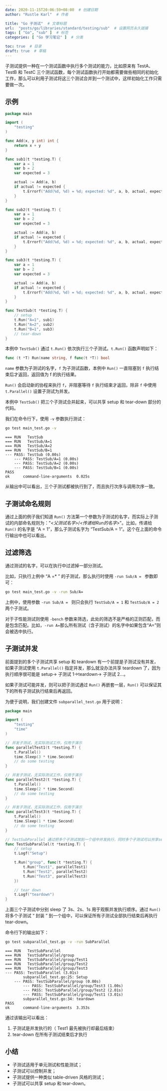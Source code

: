 ```yaml
---
date: 2020-11-15T20:06:59+08:00  # 创建日期
author: "Rustle Karl"  # 作者

title: "Go 子测试"  # 文章标题
url:  "posts/go/libraries/standard/testing/sub"  # 设置网页永久链接
tags: [ "Go", "sub" ]  # 标签
categories: [ "Go 学习笔记" ]  # 分类

toc: true  # 目录
draft: true  # 草稿
---
```


子测试提供一种在一个测试函数中执行多个测试的能力，比如原来有 TestA、TestB 和 TestC 三个测试函数，每个测试函数执行开始都需要做些相同的初始化工作，那么可以利用子测试将这三个测试合并到一个测试中，这样初始化工作只需要做一次。

## 示例

```go
package main

import (
	"testing"
)

func Add(x, y int) int {
	return x + y
}

func sub1(t *testing.T) {
	var a = 1
	var b = 2
	var expected = 3

	actual := Add(a, b)
	if actual != expected {
		t.Errorf("Add(%d, %d) = %d; expected: %d", a, b, actual, expected)
	}
}

func sub2(t *testing.T) {
	var a = 1
	var b = 2
	var expected = 3

	actual := Add(a, b)
	if actual != expected {
		t.Errorf("Add(%d, %d) = %d; expected: %d", a, b, actual, expected)
	}
}

func sub3(t *testing.T) {
	var a = 1
	var b = 2
	var expected = 3

	actual := Add(a, b)
	if actual != expected {
		t.Errorf("Add(%d, %d) = %d; expected: %d", a, b, actual, expected)
	}
}

func TestSub(t *testing.T) {
    // setup
	t.Run("A=1", sub1)
	t.Run("A=2", sub2)
	t.Run("B=1", sub3)
    // tear-down
}
```

本例中 `TestSub()` 通过 `t.Run()` 依次执行三个子测试。`t.Run()` 函数声明如下：

```go
func (t *T) Run(name string, f func(t *T)) bool
```

`name` 参数为子测试的名字，`f` 为子测试函数，本例中 `Run()` 一直阻塞到 `f` 执行结束后才返回，返回值为 f 的执行结果。

`Run()` 会启动新的协程来执行 `f`，并阻塞等待 `f` 执行结束才返回，除非 `f` 中使用 `t.Parallel()` 设置子测试为并发。

本例中 `TestSub()` 把三个子测试合并起来，可以共享 setup 和 tear-down 部分的代码。

我们在命令行下，使用 `-v` 参数执行测试：

```bash
go test main_test.go -v
```

```
=== RUN   TestSub
=== RUN   TestSub/A=1
=== RUN   TestSub/A=2
=== RUN   TestSub/B=1
--- PASS: TestSub (0.00s)        
    --- PASS: TestSub/A=1 (0.00s)
    --- PASS: TestSub/A=2 (0.00s)
    --- PASS: TestSub/B=1 (0.00s)
PASS
ok      command-line-arguments  0.025s
```

从输出中可以看出，三个子测试都被执行到了，而且执行次序与调用次序一致。

## 子测试命名规则

通过上面的例子我们知道 `Run()` 方法第一个参数为子测试的名字，而实际上子测试的内部命名规则为："*<父测试名字>*/*<传递给Run的名字>*"。比如，传递给 `Run()` 的名字是 “A = 1”，那么子测试名字为 “TestSub/A = 1”。这个在上面的命令行输出中也可以看出。

## 过滤筛选

通过测试的名字，可以在执行中过滤掉一部分测试。

比如，只执行上例中 “A =* ” 的子测试，那么执行时使用 `-run Sub/A = ` 参数即可：

```bash
go test main_test.go -v -run Sub/A=
```

上例中，使用参数 `-run Sub/A = ` 则只会执行 `TestSub/A = 1` 和 `TestSub/A = 2` 两个子测试。

对于子性能测试则使用 `-bench` 参数来筛选，此处的筛选不是严格的正则匹配，而是包含匹配。比如，`-run A=`那么所有测试（含子测试）的名字中如果包含“A=”则会被选中执行。

## 子测试并发

前面提到的多个子测试共享 setup 和 teardown 有一个前提是子测试没有并发，如果子测试使用 `t.Parallel()` 指定并发，那么就没办法共享 teardown 了，因为执行顺序很可能是 setup-> 子测试 1->teardown-> 子测试 2...。

如果子测试可能并发，则可以把子测试通过 `Run()` 再嵌套一层，`Run()` 可以保证其下的所有子测试执行结束后再返回。

为便于说明，我们创建文件 `subparallel_test.go` 用于说明：

```go
package main

import (
    "testing"
    "time"
)

// 并发子测试，无实际测试工作，仅用于演示
func parallelTest1(t *testing.T) {
    t.Parallel()
    time.Sleep(3 * time.Second)
    // do some testing
}

// 并发子测试，无实际测试工作，仅用于演示
func parallelTest2(t *testing.T) {
    t.Parallel()
    time.Sleep(2 * time.Second)
    // do some testing
}

// 并发子测试，无实际测试工作，仅用于演示
func parallelTest3(t *testing.T) {
    t.Parallel()
    time.Sleep(1 * time.Second)
    // do some testing
}

// TestSubParallel 通过把多个子测试放到一个组中并发执行，同时多个子测试可以共享setup和tear-down
func TestSubParallel(t *testing.T) {
    // setup
    t.Logf("Setup")

    t.Run("group", func(t *testing.T) {
        t.Run("Test1", parallelTest1)
        t.Run("Test2", parallelTest2)
        t.Run("Test3", parallelTest3)
    })

    // tear down
    t.Logf("teardown")
}
```

上面三个子测试中分别 sleep 了 3s、2s、1s 用于观察并发执行顺序。通过 `Run()` 将多个子测试 “ 封装 ” 到一个组中，可以保证所有子测试全部执行结束后再执行 tear-down。

命令行下的输出如下：

```bash
go test subparallel_test.go -v -run SubParallel
```

```
=== RUN   TestSubParallel
=== RUN   TestSubParallel/group
=== RUN   TestSubParallel/group/Test1
=== RUN   TestSubParallel/group/Test2
=== RUN   TestSubParallel/group/Test3
--- PASS: TestSubParallel (3.01s)
        subparallel_test.go:25: Setup
    --- PASS: TestSubParallel/group (0.00s)
        --- PASS: TestSubParallel/group/Test3 (1.00s)
        --- PASS: TestSubParallel/group/Test2 (2.01s)
        --- PASS: TestSubParallel/group/Test1 (3.01s)
        subparallel_test.go:34: teardown
PASS
ok      command-line-arguments  3.353s
```

通过该输出可以看出：

1. 子测试是并发执行的（ Test1 最先被执行却最后结束）
2. tear-down 在所有子测试结束后才执行

## 小结

* 子测试适用于单元测试和性能测试；
* 子测试可以控制并发；
* 子测试提供一种类似 table-driven 风格的测试；
* 子测试可以共享 setup 和 tear-down。

```go

```
